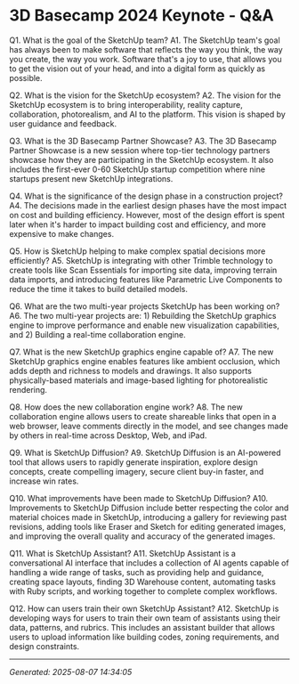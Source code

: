 # 3D Basecamp 2024 Keynote - Q&A

Q1. What is the goal of the SketchUp team?
A1. The SketchUp team's goal has always been to make software that reflects the way you think, the way you create, the way you work. Software that's a joy to use, that allows you to get the vision out of your head, and into a digital form as quickly as possible.

Q2. What is the vision for the SketchUp ecosystem?
A2. The vision for the SketchUp ecosystem is to bring interoperability, reality capture, collaboration, photorealism, and AI to the platform. This vision is shaped by user guidance and feedback.

Q3. What is the 3D Basecamp Partner Showcase?
A3. The 3D Basecamp Partner Showcase is a new session where top-tier technology partners showcase how they are participating in the SketchUp ecosystem. It also includes the first-ever 0-60 SketchUp startup competition where nine startups present new SketchUp integrations.

Q4. What is the significance of the design phase in a construction project?
A4. The decisions made in the earliest design phases have the most impact on cost and building efficiency. However, most of the design effort is spent later when it's harder to impact building cost and efficiency, and more expensive to make changes.

Q5. How is SketchUp helping to make complex spatial decisions more efficiently?
A5. SketchUp is integrating with other Trimble technology to create tools like Scan Essentials for importing site data, improving terrain data imports, and introducing features like Parametric Live Components to reduce the time it takes to build detailed models.

Q6. What are the two multi-year projects SketchUp has been working on?
A6. The two multi-year projects are: 1) Rebuilding the SketchUp graphics engine to improve performance and enable new visualization capabilities, and 2) Building a real-time collaboration engine.

Q7. What is the new SketchUp graphics engine capable of?
A7. The new SketchUp graphics engine enables features like ambient occlusion, which adds depth and richness to models and drawings. It also supports physically-based materials and image-based lighting for photorealistic rendering.

Q8. How does the new collaboration engine work?
A8. The new collaboration engine allows users to create shareable links that open in a web browser, leave comments directly in the model, and see changes made by others in real-time across Desktop, Web, and iPad.

Q9. What is SketchUp Diffusion?
A9. SketchUp Diffusion is an AI-powered tool that allows users to rapidly generate inspiration, explore design concepts, create compelling imagery, secure client buy-in faster, and increase win rates.

Q10. What improvements have been made to SketchUp Diffusion?
A10. Improvements to SketchUp Diffusion include better respecting the color and material choices made in SketchUp, introducing a gallery for reviewing past revisions, adding tools like Eraser and Sketch for editing generated images, and improving the overall quality and accuracy of the generated images.

Q11. What is SketchUp Assistant?
A11. SketchUp Assistant is a conversational AI interface that includes a collection of AI agents capable of handling a wide range of tasks, such as providing help and guidance, creating space layouts, finding 3D Warehouse content, automating tasks with Ruby scripts, and working together to complete complex workflows.

Q12. How can users train their own SketchUp Assistant?
A12. SketchUp is developing ways for users to train their own team of assistants using their data, patterns, and rubrics. This includes an assistant builder that allows users to upload information like building codes, zoning requirements, and design constraints.

---
*Generated: 2025-08-07 14:34:05*
